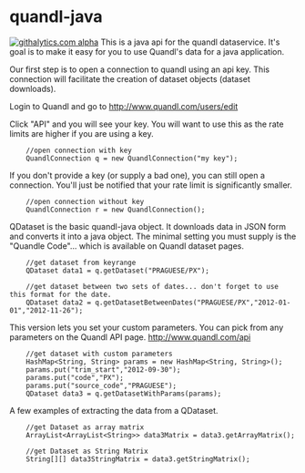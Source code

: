 quandl-java
===========
 [![githalytics.com alpha](https://cruel-carlota.pagodabox.com/66c2b522d67dfd66cc5e445fc32976ee "githalytics.com")](http://githalytics.com/github.com/iamtrask)
This is a java api for the quandl dataservice. It's goal is to make it easy for you to use Quandl's data for a java application.

Our first step is to open a connection to quandl using an api key. This connection will facilitate the creation of dataset objects (dataset downloads).

Login to Quandl and go to http://www.quandl.com/users/edit

Click "API" and you will see your key. You will want to use this as the rate limits are higher if you are using a key.

        //open connection with key
        QuandlConnection q = new QuandlConnection("my key");

If you don't provide a key (or supply a bad one), you can still open a connection. You'll just be notified that your rate limit is significantly smaller.

        //open connection without key
        QuandlConnection r = new QuandlConnection();

QDataset is the basic quandl-java object. It downloads data in JSON form and converts it into a java object. The minimal setting you must supply is the "Quandle Code"... which is available on Quandl dataset pages.

        //get dataset from keyrange
        QDataset data1 = q.getDataset("PRAGUESE/PX");

        //get dataset between two sets of dates... don't forget to use this format for the date.
        QDataset data2 = q.getDatasetBetweenDates("PRAGUESE/PX","2012-01-01","2012-11-26");

This version lets you set your custom parameters. You can pick from any parameters on the Quandl API page. http://www.quandl.com/api

        //get dataset with custom parameters
        HashMap<String, String> params = new HashMap<String, String>();
        params.put("trim_start","2012-09-30");
        params.put("code","PX");
        params.put("source_code","PRAGUESE");
        QDataset data3 = q.getDatasetWithParams(params);

A few examples of extracting the data from a QDataset.

        //get Dataset as array matrix
        ArrayList<ArrayList<String>> data3Matrix = data3.getArrayMatrix();

        //get Dataset as String Matrix
        String[][] data3StringMatrix = data3.getStringMatrix();
        
        
       
